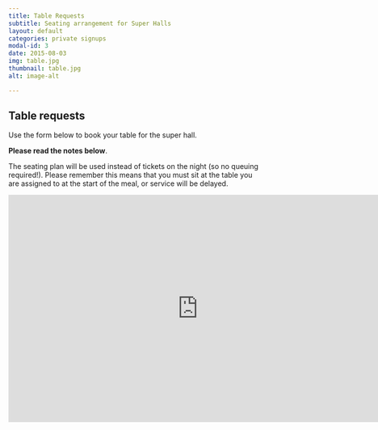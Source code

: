 ```yaml
---
title: Table Requests
subtitle: Seating arrangement for Super Halls
layout: default
categories: private signups
modal-id: 3
date: 2015-08-03
img: table.jpg
thumbnail: table.jpg
alt: image-alt

---
```

<h2 class="section-heading">Table requests</h1>
<p>Use the form below to book your table for the super hall.</p>
<p><strong>Please read the notes below</strong>.</p>
<p>The seating plan will be used instead of tickets on the night (so no queuing required!). Please remember this means that you must sit at the table you are assigned to at the start of the meal, or service will be delayed.</p>
<p><iframe src="https://docs.google.com/forms/d/12a5tZrM3CN7uFwYlRHfodwW141heP-gc97TzNRnVfDw/viewform?embedded=true#start=openform" width="750" height="450" frameborder="0" marginwidth="0" marginheight="0">Loading&#8230;</iframe></p>
<p><img src="https://docs.google.com/spreadsheet/oimg?key=0AvBt7ZO0aI7GdFVVQjhqc1NwQ3RwZ09nSVZPalRxTWc&oid=6&zx=8hvnz6yy8yj6" alt="" /></p>
<p><img src="https://docs.google.com/spreadsheet/oimg?key=0AvBt7ZO0aI7GdFVVQjhqc1NwQ3RwZ09nSVZPalRxTWc&oid=7&zx=9dpqmy13mcg" alt="" /></p>
